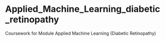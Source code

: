 # Applied_Machine_Learning_diabetic_retinopathy
Coursework for Module Applied Machine Learning (Diabetic Retinopathy)
